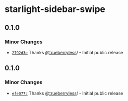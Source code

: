 # starlight-sidebar-swipe

## 0.1.0

### Minor Changes

- [`2792d3e`](https://github.com/trueberryless-org/starlight-sidebar-swipe/commit/2792d3e3d8decc8bc2e768d1aca7d87942b77bc1) Thanks [@trueberryless](https://github.com/trueberryless)! - Initial public release

## 0.1.0

### Minor Changes

- [`efe077c`](https://github.com/trueberryless-org/starlight-sidebar-swipe/commit/efe077c5896fc18e3b6811a87a691714cc9bda21) Thanks [@trueberryless](https://github.com/trueberryless)! - Initial public release
